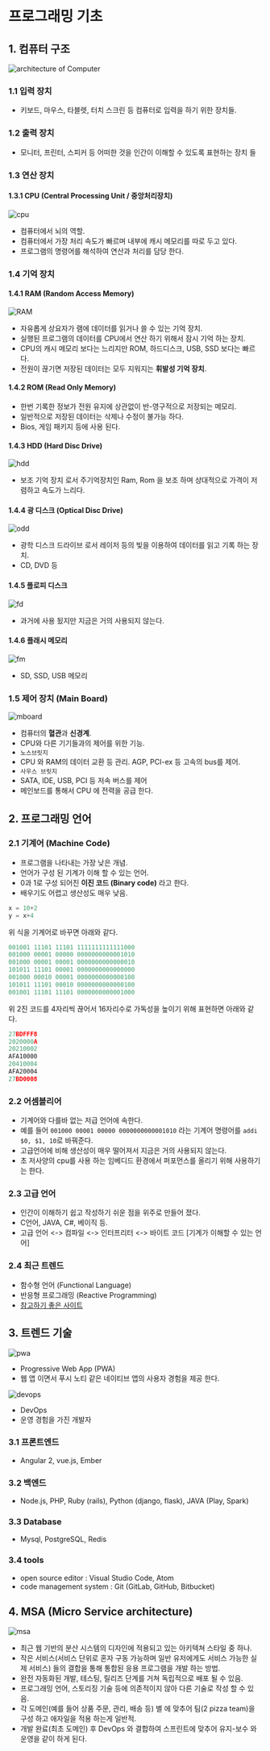 #  프로그래밍 기초 

## 1. 컴퓨터 구조 

![architecture of Computer](http://cayfer.bilkent.edu.tr/~cayfer/ctp203/arch1.gif)

### 1.1 입력 장치

- 키보드, 마우스, 타블렛, 터치 스크린 등 컴퓨터로 입력을 하기 위한 장치들. 

### 1.2 출력 장치 

- 모니터, 프린터, 스피커 등 어떠한 것을 인간이 이해할 수 있도록 표현하는 장치 들 

### 1.3 연산 장치 

#### 1.3.1 CPU (Central Processing Unit / 중앙처리장치)

![cpu](http://www.electronics.dit.ie/staff/tscarff/DT089_Physical_Computing_1/central_processor_unit/cpu.gif)

- 컴퓨터에서 뇌의 역할. 
- 컴퓨터에서 가장 처리 속도가 빠르며 내부에 캐시 메모리를 따로 두고 있다. 
- 프로그램의 명령어를 해석하여 연산과 처리를 담당 한다. 

### 1.4 기억 장치 

#### 1.4.1 RAM (Random Access Memory)

![RAM](http://dimg.donga.com/wps/NEWS/IMAGE/2014/10/22/67345493.1.jpg)

- 자유롭게 상요자가 램에 데이터를 읽거나 쓸 수 있는 기억 장치. 
- 실행된 프로그램의 데이터를 CPU에서 연산 하기 위해서 잠시 기억 하는 장치. 
- CPU의 캐시 메모리 보다는 느리지만 ROM, 하드디스크, USB, SSD 보다는 빠르다. 
- 전원이 끊기면 저장된 데이터는 모두 지워지는 **휘발성 기억 장치**. 

#### 1.4.2 ROM (Read Only Memory)

- 한번 기록한 정보가 전원 유지에 상관없이 반-영구적으로 저장되는 메모리. 
- 일반적으로 저장된 데이터는 삭제나 수정이 불가능 하다. 
- Bios, 게임 패키지 등에 사용 된다. 

#### 1.4.3 HDD (Hard Disc Drive)

![hdd](http://www.allwhitebackground.com/images/1/Hard-Disk-13.jpg)

- 보조 기억 장치 로서 주기억장치인 Ram, Rom 을 보조 하며 상대적으로 가격이 저렴하고 속도가 느리다. 

#### 1.4.4 광 디스크  (Optical Disc Drive)

![odd](http://blog.promodirect.com/wp-content/uploads/cds.jpg)

- 광학 디스크 드라이브 로서 레이저 등의 빛을 이용하여 데이터를 읽고 기록 하는 장치. 
- CD, DVD 등 

#### 1.4.5 플로피 디스크 

![fd](https://upload.wikimedia.org/wikipedia/commons/thumb/a/aa/Floppy_disk_2009_G1.jpg/450px-Floppy_disk_2009_G1.jpg)

- 과거에 사용 됬지만 지금은 거의 사용되지 않는다. 

#### 1.4.6  플래시 메모리 

![fm](http://electronicdesign.com/site-files/electronicdesign.com/files/archive/electronicdesign.com/content/content/73600/73600_fig01.jpg)

- SD, SSD, USB 메모리

### 1.5 제어 장치 (Main Board)

![mboard](http://www.fujitsu.com/fts/Images/W-DK37562_tcm21-2448993.png)

- 컴퓨터의 **혈관**과 **신경계**.
- CPU와 다른 기기들과의 제어를 위한 기능. 
- `노스브릿지`
 - CPU 와 RAM의 데이터 교환 등 관리. AGP, PCI-ex 등 고속의 bus를 제어. 
- `사우스 브릿지`
 - SATA, IDE, USB, PCI 등 저속 버스를 제어 
- 메인보드를 통해서 CPU 에 전력을 공급 한다. 

## 2. 프로그래밍 언어 

### 2.1 기계어 (Machine Code)

- 프로그램을 나타내는 가장 낮은 개념. 
- 언어가 구성 된 기계가 이해 할 수 있는 언어. 
- 0과 1로 구성 되어진 **이진 코드 (Binary code)**  라고 한다.
- 배우기도 어렵고 생산성도 매우 낮음. 

```c++
x = 10+2
y = x+4
```
위 식을 기계어로 바꾸면 아래와 같다. 

```c++
001001 11101 11101 1111111111111000
001000 00001 00000 0000000000001010
001000 00001 00001 0000000000000010
101011 11101 00001 0000000000000000
001000 00010 00001 0000000000000100
101011 11101 00010 0000000000000100
001001 11101 11101 0000000000001000
```

위 2진 코드를 4자리씩 끊어서 16자리수로 가독성을 높이기 위해 표현하면 아래와 같다. 

```c++
27BDFFF8
2020000A
20210002
AFA10000
20410004
AFA20004
27BD0008
```

### 2.2 어셈블리어  

- 기계어와 다를바 없는 저급 언어에 속한다. 
- 예를 들어 `001000 00001 00000 0000000000001010` 라는 기계어 명령어를 `addi $0, $1, 10`로 바꿔준다. 
- 고급언어에 비해 생산성이 매우 떨어져서 지금은 거의 사용되지 않는다. 
- 초 저사양의 cpu를 사용 하는 임베디드 환경에서 퍼포먼스를 올리기 위해 사용하기는 한다. 

### 2.3 고급 언어 

- 인간이 이해하기 쉽고 작성하기 쉬운 점을 위주로 만들어 졌다. 
- C언어, JAVA, C#, 베이직 등. 
- 고급 언어 <-> 컴파일 <-> 인터프리터 <-> 바이트 코드 [기계가 이해할 수 있는 언어]

### 2.4 최근 트렌드 

- 함수형 언어 (Functional Language)
- 반응형 프로그래밍 (Reactive Programming)
- [참고하기 좋은 사이트](http://readtrend.com/)

## 3. 트렌드 기술 

![pwa](https://greenido.files.wordpress.com/2016/02/screen-shot-2016-02-28-at-9-14-23-am.png?w=696)

- Progressive Web App (PWA) 
 - 웹 앱 이면서 푸시 노티 같은 네이티브 앱의 사용자 경험을 제공 한다.

![devops](https://blog.xebialabs.com/wp-content/uploads/2016/03/DevOps-cycle-PPT-COLOURS.png)

- DevOps
 - 운영 경험을 가진 개발자 

### 3.1 프론트엔드 

- Angular 2, vue.js, Ember 

### 3.2 백엔드

- Node.js, PHP, Ruby (rails), Python (django, flask), JAVA (Play, Spark)

### 3.3 Database

- Mysql, PostgreSQL, Redis

### 3.4 tools

- open source editor : Visual Studio Code, Atom
- code management system : Git (GitLab, GitHub, Bitbucket)

## 4. MSA (Micro Service architecture)

![msa](https://cdn.wp.nginx.com/wp-content/uploads/2016/04/Richardson-microservices-part1-2_microservices-architecture.png)

- 최근 웹 기반의 분산 시스템의 디자인에 적용되고 있는 아키텍쳐 스타일 중 하나. 
- 작은 서비스(서비스 단위로 혼자 구동 가능하며 일반 유저에게도 서비스 가능한 실제 서비스) 들의 결합을 통해 통합된 응용 프로그램을 개발 하는 방법. 
- 완전 자동화된 개발, 테스팅, 릴리즈 단계를 거쳐 독립적으로 배포 될 수 있음. 
- 프로그래밍 언어, 스토리징 기술 등에 의존적이지 않아 다른 기술로 작성 할 수 있음. 
- 각 도메인(예를 들어 상품 주문, 관리, 배송 등) 별 에 맞추어 팀(2 pizza team)을 구성 하고 애자일을 적용 하는게 일반적. 
- 개발 완료(최초 도메인) 후 DevOps 와 결합하여 스프린트에 맞추어 유지-보수 와 운영을 같이 하게 된다. 
